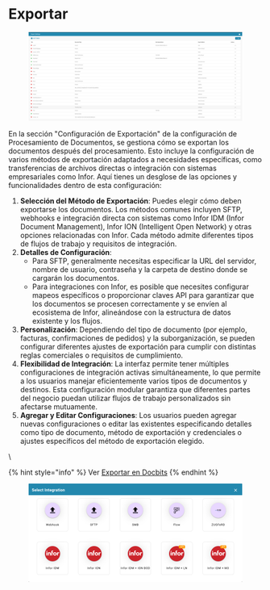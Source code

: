 # Exportar

<figure><img src="../../../.gitbook/assets/Bildschirmfoto 2024-05-08 um 11.51.28.png" alt=""><figcaption></figcaption></figure>

En la sección "Configuración de Exportación" de la configuración de Procesamiento de Documentos, se gestiona cómo se exportan los documentos después del procesamiento. Esto incluye la configuración de varios métodos de exportación adaptados a necesidades específicas, como transferencias de archivos directas o integración con sistemas empresariales como Infor. Aquí tienes un desglose de las opciones y funcionalidades dentro de esta configuración:

1. **Selección del Método de Exportación**: Puedes elegir cómo deben exportarse los documentos. Los métodos comunes incluyen SFTP, webhooks e integración directa con sistemas como Infor IDM (Infor Document Management), Infor ION (Intelligent Open Network) y otras opciones relacionadas con Infor. Cada método admite diferentes tipos de flujos de trabajo y requisitos de integración.
2. **Detalles de Configuración**:
   - Para SFTP, generalmente necesitas especificar la URL del servidor, nombre de usuario, contraseña y la carpeta de destino donde se cargarán los documentos.
   - Para integraciones con Infor, es posible que necesites configurar mapeos específicos o proporcionar claves API para garantizar que los documentos se procesen correctamente y se envíen al ecosistema de Infor, alineándose con la estructura de datos existente y los flujos.
3. **Personalización**: Dependiendo del tipo de documento (por ejemplo, facturas, confirmaciones de pedidos) y la suborganización, se pueden configurar diferentes ajustes de exportación para cumplir con distintas reglas comerciales o requisitos de cumplimiento.
4. **Flexibilidad de Integración**: La interfaz permite tener múltiples configuraciones de integración activas simultáneamente, lo que permite a los usuarios manejar eficientemente varios tipos de documentos y destinos. Esta configuración modular garantiza que diferentes partes del negocio puedan utilizar flujos de trabajo personalizados sin afectarse mutuamente.
5. **Agregar y Editar Configuraciones**: Los usuarios pueden agregar nuevas configuraciones o editar las existentes especificando detalles como tipo de documento, método de exportación y credenciales o ajustes específicos del método de exportación elegido.

\

{% hint style="info" %}
Ver [Exportar en Docbits](../../setup/exporting-in-docbits/)
{% endhint %}

<figure><img src="../../../.gitbook/assets/Bildschirmfoto 2024-05-08 um 11.52.00.png" alt=""><figcaption></figcaption></figure>
